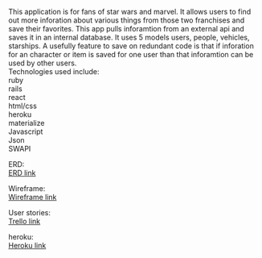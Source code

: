 This application is for fans of star wars and marvel. It allows users to find out more inforation about various things from those two franchises and save their favorites. This app pulls inforamtion from an external api and saves it in an internal database. It uses 5 models users, people, vehicles, starships. A usefully feature to save on redundant code is that if inforation for an character or item is saved for one user than that inforamtion can be used by other users.
<br/>
Technologies used include: <br/>
ruby <br/>
rails <br/>
react <br/>
html/css <br/>
heroku <br/>
materialize <br/>
Javascript <br/>
Json <br/>
SWAPI <br/>

ERD: <br/>
<a href="https://docs.google.com/document/d/1hLXrdJD6D-2HSkvFT2PQcAvyUaNAID0TpZhg9ChTCw0/edit"> ERD link</a> <br/>

Wireframe:<br/>
<a href ="https://docs.google.com/document/d/10YN2frzIV_X3J2dwaMNf-cBfe-LT60FFn2twICrPtYM/edit">Wireframe link</a><br/>

User stories:<br/>
<a href="https://trello.com/b/LbjYurS2/fansite">Trello link</a><br/>

heroku:<br/>
<a href="https://fansitedw.herokuapp.com/">Heroku link</a>